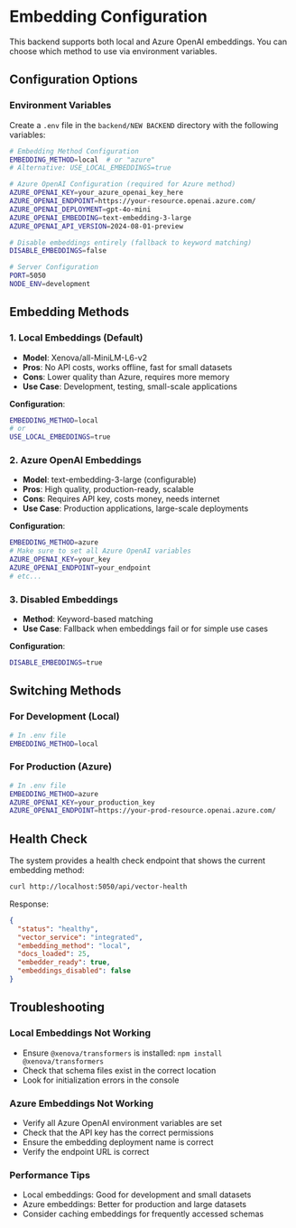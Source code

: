 # Embedding Configuration

This backend supports both local and Azure OpenAI embeddings. You can choose which method to use via environment variables.

## Configuration Options

### Environment Variables

Create a `.env` file in the `backend/NEW BACKEND` directory with the following variables:

```bash
# Embedding Method Configuration
EMBEDDING_METHOD=local  # or "azure"
# Alternative: USE_LOCAL_EMBEDDINGS=true

# Azure OpenAI Configuration (required for Azure method)
AZURE_OPENAI_KEY=your_azure_openai_key_here
AZURE_OPENAI_ENDPOINT=https://your-resource.openai.azure.com/
AZURE_OPENAI_DEPLOYMENT=gpt-4o-mini
AZURE_OPENAI_EMBEDDING=text-embedding-3-large
AZURE_OPENAI_API_VERSION=2024-08-01-preview

# Disable embeddings entirely (fallback to keyword matching)
DISABLE_EMBEDDINGS=false

# Server Configuration
PORT=5050
NODE_ENV=development
```

## Embedding Methods

### 1. Local Embeddings (Default)
- **Model**: Xenova/all-MiniLM-L6-v2
- **Pros**: No API costs, works offline, fast for small datasets
- **Cons**: Lower quality than Azure, requires more memory
- **Use Case**: Development, testing, small-scale applications

**Configuration**:
```bash
EMBEDDING_METHOD=local
# or
USE_LOCAL_EMBEDDINGS=true
```

### 2. Azure OpenAI Embeddings
- **Model**: text-embedding-3-large (configurable)
- **Pros**: High quality, production-ready, scalable
- **Cons**: Requires API key, costs money, needs internet
- **Use Case**: Production applications, large-scale deployments

**Configuration**:
```bash
EMBEDDING_METHOD=azure
# Make sure to set all Azure OpenAI variables
AZURE_OPENAI_KEY=your_key
AZURE_OPENAI_ENDPOINT=your_endpoint
# etc...
```

### 3. Disabled Embeddings
- **Method**: Keyword-based matching
- **Use Case**: Fallback when embeddings fail or for simple use cases

**Configuration**:
```bash
DISABLE_EMBEDDINGS=true
```

## Switching Methods

### For Development (Local)
```bash
# In .env file
EMBEDDING_METHOD=local
```

### For Production (Azure)
```bash
# In .env file
EMBEDDING_METHOD=azure
AZURE_OPENAI_KEY=your_production_key
AZURE_OPENAI_ENDPOINT=https://your-prod-resource.openai.azure.com/
```

## Health Check

The system provides a health check endpoint that shows the current embedding method:

```bash
curl http://localhost:5050/api/vector-health
```

Response:
```json
{
  "status": "healthy",
  "vector_service": "integrated",
  "embedding_method": "local",
  "docs_loaded": 25,
  "embedder_ready": true,
  "embeddings_disabled": false
}
```

## Troubleshooting

### Local Embeddings Not Working
- Ensure `@xenova/transformers` is installed: `npm install @xenova/transformers`
- Check that schema files exist in the correct location
- Look for initialization errors in the console

### Azure Embeddings Not Working
- Verify all Azure OpenAI environment variables are set
- Check that the API key has the correct permissions
- Ensure the embedding deployment name is correct
- Verify the endpoint URL is correct

### Performance Tips
- Local embeddings: Good for development and small datasets
- Azure embeddings: Better for production and large datasets
- Consider caching embeddings for frequently accessed schemas
